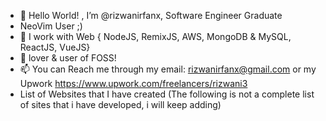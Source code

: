 - 👋 Hello World! , I’m @rizwanirfanx, Software Engineer Graduate
- NeoVim User ;)
- 👀 I work with Web { NodeJS, RemixJS, AWS, MongoDB & MySQL, ReactJS, VueJS}
- 💞️ lover & user of FOSS!
- 📫 You can Reach me through my email: rizwanirfanx@gmail.com or my Upwork https://www.upwork.com/freelancers/rizwani3
- List of Websites that I have created (The following is not a complete list of sites that i have developed, i will keep adding)
<br/>

<!---
rizwanirfanx/rizwanirfanx is a ✨ special ✨ repository because its `README.md` (this file) appears on your GitHub profile.
You can click the Preview link to take a look at your changes.
--->

